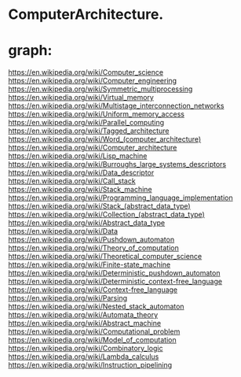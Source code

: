 # ComputerArchitecture.
# graph:
https://en.wikipedia.org/wiki/Computer_science https://en.wikipedia.org/wiki/Computer_engineering https://en.wikipedia.org/wiki/Symmetric_multiprocessing https://en.wikipedia.org/wiki/Virtual_memory https://en.wikipedia.org/wiki/Multistage_interconnection_networks https://en.wikipedia.org/wiki/Uniform_memory_access https://en.wikipedia.org/wiki/Parallel_computing https://en.wikipedia.org/wiki/Tagged_architecture https://en.wikipedia.org/wiki/Word_(computer_architecture) https://en.wikipedia.org/wiki/Computer_architecture https://en.wikipedia.org/wiki/Lisp_machine https://en.wikipedia.org/wiki/Burroughs_large_systems_descriptors https://en.wikipedia.org/wiki/Data_descriptor https://en.wikipedia.org/wiki/Call_stack https://en.wikipedia.org/wiki/Stack_machine https://en.wikipedia.org/wiki/Programming_language_implementation https://en.wikipedia.org/wiki/Stack_(abstract_data_type) https://en.wikipedia.org/wiki/Collection_(abstract_data_type) https://en.wikipedia.org/wiki/Abstract_data_type https://en.wikipedia.org/wiki/Data https://en.wikipedia.org/wiki/Pushdown_automaton https://en.wikipedia.org/wiki/Theory_of_computation https://en.wikipedia.org/wiki/Theoretical_computer_science https://en.wikipedia.org/wiki/Finite-state_machine https://en.wikipedia.org/wiki/Deterministic_pushdown_automaton https://en.wikipedia.org/wiki/Deterministic_context-free_language https://en.wikipedia.org/wiki/Context-free_language https://en.wikipedia.org/wiki/Parsing https://en.wikipedia.org/wiki/Nested_stack_automaton https://en.wikipedia.org/wiki/Automata_theory https://en.wikipedia.org/wiki/Abstract_machine https://en.wikipedia.org/wiki/Computational_problem https://en.wikipedia.org/wiki/Model_of_computation https://en.wikipedia.org/wiki/Combinatory_logic https://en.wikipedia.org/wiki/Lambda_calculus https://en.wikipedia.org/wiki/Instruction_pipelining
